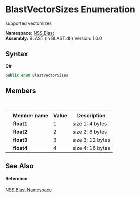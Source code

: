# BlastVectorSizes Enumeration
 

supported vectorsizes

**Namespace:**&nbsp;<a href="N_NSS_Blast">NSS.Blast</a><br />**Assembly:**&nbsp;BLAST (in BLAST.dll) Version: 1.0.0

## Syntax

**C#**<br />
``` C#
public enum BlastVectorSizes
```


## Members
&nbsp;<table><tr><th></th><th>Member name</th><th>Value</th><th>Description</th></tr><tr><td /><td target="F:NSS.Blast.BlastVectorSizes.float1">**float1**</td><td>1</td><td>size 1: 4 bytes</td></tr><tr><td /><td target="F:NSS.Blast.BlastVectorSizes.float2">**float2**</td><td>2</td><td>size 2: 8 bytes</td></tr><tr><td /><td target="F:NSS.Blast.BlastVectorSizes.float3">**float3**</td><td>3</td><td>size 3: 12 bytes</td></tr><tr><td /><td target="F:NSS.Blast.BlastVectorSizes.float4">**float4**</td><td>4</td><td>size 4: 16 bytes</td></tr></table>

## See Also


#### Reference
<a href="N_NSS_Blast">NSS.Blast Namespace</a><br />